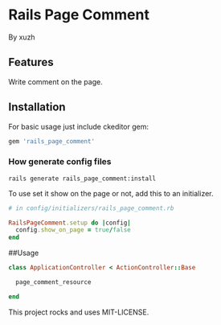 # Rails Page Comment

By xuzh

## Features

Write comment on the page.

## Installation

For basic usage just include ckeditor gem:

```ruby
gem 'rails_page_comment'
```


### How generate config files


`rails generate rails_page_comment:install`


To use set it show on the page or not, add this to an initializer.

```ruby
# in config/initializers/rails_page_comment.rb

RailsPageComment.setup do |config|
  config.show_on_page = true/false
end
```
##Usage

```ruby
class ApplicationController < ActionController::Base

  page_comment_resource

end
```

This project rocks and uses MIT-LICENSE.
